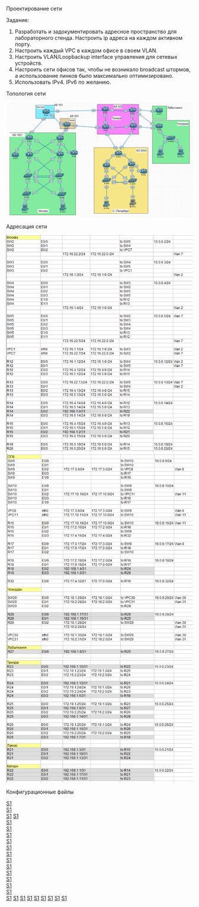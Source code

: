 Проектирование сети

Задание:

1. Разработать и задокументировать адресное пространство для лабораторного стенда.
Настроить ip адреса на каждом активном порту.  
2. Настроить каждый VPC в каждом офисе в своем VLAN.  
3. Настроить VLAN/Loopbackup interface управления для сетевых устройств.
4. Настроить сети офисов так, чтобы не возникало broadcast штормов, а использование линков было максимально оптимизировано. 
5. Использовать IPv4. IPv6 по желанию.

Топология сети

![](topology.PNG) 

Адресация сети

![](ip_addressing1.PNG) 
![](ip_addressing2.PNG)
![](ip_addressing3.PNG) 

Конфигурационные файлы

[S1](../Lab4/R12.txt)  
[S1](../Lab4/R13.txt)  
[S1](../Lab4/R14.txt) 
[S1](../Lab4/R15.txt)  
[S1](../Lab4/R16.txt)  
[S1](../Lab4/R17.txt)  
[S1](../Lab4/R18.txt)  
[S1](../Lab4/R19.txt)  
[S1](../Lab4/R20.txt)  
[S1](../Lab4/R21.txt)  
[S1](../Lab4/R22.txt)  
[S1](../Lab4/R23.txt)  
[S1](../Lab4/R24.txt)  
[S1](../Lab4/R25.txt)  
[S1](../Lab4/R26.txt)  
[S1](../Lab4/R27.txt)  
[S1](../Lab4/R28.txt) 
[S1](../Lab4/R32.txt) 
[S1](../Lab4/SW2.txt) 
[S1](../Lab4/SW3.txt) 
[S1](../Lab4/SW4.txt) 
[S1](../Lab4/SW5.txt) 
[S1](../Lab4/SW9.txt)
[S1](../Lab4/SW10.txt) 
[S1](../Lab4/SW29.txt)
  